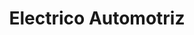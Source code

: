 ---
title: "Electrico Automotriz"
url: /tiquipaya/electrico-automotriz/
shop: reparación de automóviles
---